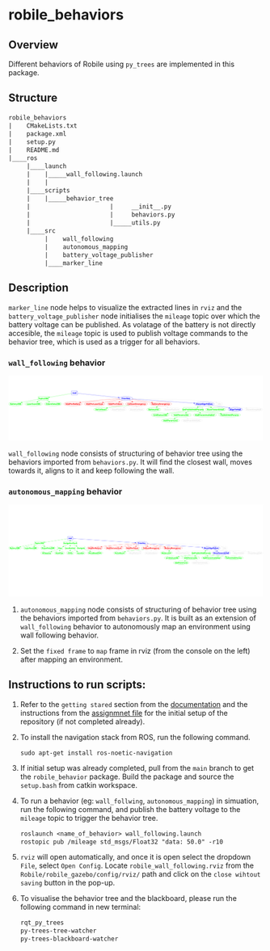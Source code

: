 # robile_behaviors

## Overview

Different behaviors of Robile using `py_trees` are implemented in this package.

## Structure

```
robile_behaviors
|    CMakeLists.txt
|    package.xml
|    setup.py
|    README.md
|____ros
     |____launch
     |    |_____wall_following.launch
     |    |
     |____scripts
     |    |_____behavior_tree
     |                      |     __init__.py
     |                      |     behaviors.py 
     |                      |_____utils.py 
     |____src
          |    wall_following
          |    autonomous_mapping
          |    battery_voltage_publisher
          |____marker_line
```

## Description

`marker_line` node helps to visualize the extracted lines in `rviz` and the `battery_voltage_publisher` node initialises the `mileage` topic over which the battery voltage can be published. As volatage of the battery is not directly accesible, the `mileage` topic is used to publish voltage commands to the behavior tree, which is used as a trigger for all behaviors.

### `wall_following` behavior

![wall_following BT](doc/figures/wall_following_BT.png)

`wall_following` node consists of structuring of behavior tree using the behaviors imported from `behaviors.py`. It will find the closest wall, moves towards it, aligns to it and keep following the wall.


### `autonomous_mapping` behavior

![autonomous_mapping BT](doc/figures/autonomous_mapping_BT.png)

1. `autonomous_mapping` node consists of structuring of behavior tree using the behaviors imported from `behaviors.py`. It is built as an extension of `wall_following` behavior to autonomously map an environment using wall following behavior.

2. Set the `fixed frame` to `map` frame in rviz (from the console on the left) after mapping an environment.


## Instructions to run scripts:

1. Refer to the `getting stared` section from the [documentation](https://robile-amr.readthedocs.io/en/latest/getting_started.html) and the instructions from the [assignmnet file](https://github.com/HBRS-AMR/WS22_Assignment_BehaviorTree) for the initial setup of the repository (if not completed already).

2. To install the navigation stack from ROS, run the following command.
    ```
    sudo apt-get install ros-noetic-navigation
    ```

3. If initial setup was already completed, pull from the `main` branch to get the `robile_behavior` package. Build the package and source the `setup.bash` from catkin workspace.

4. To run a behavior (eg: `wall_follwing`, `autonomous_mapping`) in simuation, run the following command, and publish the battery voltage to the `mileage` topic to trigger the behavior tree.
    ```
    roslaunch <name_of_behavior> wall_following.launch  
    rostopic pub /mileage std_msgs/Float32 "data: 50.0" -r10
    ```

5. `rviz` will open automatically, and once it is open select the dropdown `File`, select `Open Config`. Locate `robile_wall_following.rviz` from the `Robile/robile_gazebo/config/rviz/` path and click on the `close wihtout saving` button in the pop-up.

6. To visualise the behavior tree and the blackboard, please run the following command in new terminal:
    ```
    rqt_py_trees
    py-trees-tree-watcher  
    py-trees-blackboard-watcher
    ```